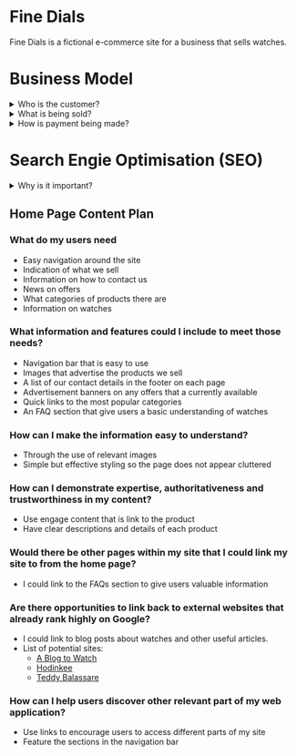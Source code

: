 # Fine Dials
Fine Dials is a fictional e-commerce site for a business that sells watches.

# Business Model
<details>

<summary>Who is the customer?</summary>

Customers of Fine Dials are those that are looking to purchase a watch for them selves or a gift for a friend or loved one to mark a special occasion or to simply treat themselves. Watches sold by fine dials include those from the affordable end of the spectrum, all the way to the luxury end so there will be a number of pieces to suit many customers’ requirements and tastes. This customer type is known as Business to Customer (B2C) as we are selling to individuals and not businesses. These types of customers tend to be more prone to impulse buying and therefore advertisement plays a crucial part in enticing them to decide on making a purchase.
</details>
<details>
<summary>What is being sold?</summary>

Fine Dials specialise in selling watches so therefore are a business dealing in products. In the database it is important that we have product details such as the product name, description and price. Other areas to think about would be stock quantities, shipping or delivery cost, shipping address, ratings, reviews and product images.
Features of a site that sells products would be likely to include searching, sorting and filtering, notices when items are sold out and notifications.
</details>
<details>

<summary>How is payment being made?</summary>

The payment would be made in one single payment. This type of payment is suitable to those that sell products with no subscription option. Customers can select their items that they want to buy, add them to their basket and them pay for them in one transaction.
</details>

# Search Engie Optimisation (SEO)
<details>
<summary>Why is it important?</summary>
Having good SEO is important because it helps you rank higher in a search engines score which means your site will be found by more people on the internet, therefore, more potential customers will find your site and hopefully make purchases.
</details>

## Home Page Content Plan
### What do my users need
* Easy navigation around the site
* Indication of what we sell
* Information on how to contact us
* News on offers
* What categories of products there are
* Information on watches
### What information and features could I include to meet those needs?
* Navigation bar that is easy to use
* Images that advertise the products we sell
* A list of our contact details in the footer on each page
* Advertisement banners on any offers that a currently available
* Quick links to the most popular categories
* An FAQ section that give users a basic understanding of watches

### How can I make the information easy to understand?
* Through the use of relevant images
* Simple but effective styling so the page does not appear cluttered

### How can I demonstrate expertise, authoritativeness and trustworthiness in my content?
* Use engage content that is link to the product
* Have clear descriptions and details of each product

### Would there be other pages within my site that I could link my site to from the home page?
* I could link to the FAQs section to give users valuable information

### Are there opportunities to link back to external websites that already rank highly on Google?
* I could link to blog posts about watches and other useful articles.
* List of potential sites:
    * [A Blog to Watch](https://www.ablogtowatch.com/)
    * [Hodinkee](https://www.hodinkee.com/)
    * [Teddy Balassare](https://teddybaldassarre.com/en-gb/blogs/watches)

### How can I help users discover other relevant part of my web application?
* Use links to encourage users to access different parts of my site
* Feature the sections in the navigation bar





